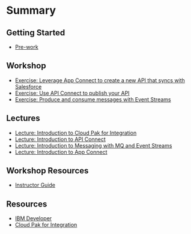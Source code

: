 # Summary

## Getting Started

* [Pre-work](pre-work/README.md)

## Workshop

<!-- * [Exercise: Introduction to the sample application](exercise-stock-trader/README.md) -->
* [Exercise: Leverage App Connect to create a new API that syncs with Salesforce](exercise-app-connect/README.md)
* [Exercise: Use API Connect to publish your API](exercise-api-connect/README.md)
* [Exercise: Produce and consume messages with Event Streams](exercise-event-streams/README.md)
<!-- * [Exercise: Integrate with MQ](exercise-mq/README.md) -->

## Lectures

<!-- * [Lecture: What is Cloud Native?](https://ibm.box.com/s/3pvl4jdi3xifs1olzcl9np904zvk5ueo) -->
* [Lecture: Introduction to Cloud Pak for Integration](TBD)
* [Lecture: Introduction to API Connect](TBD)
* [Lecture: Introduction to Messaging with MQ and Event Streams](TBD)
* [Lecture: Introduction to App Connect](TBD)

## Workshop Resources

* [Instructor Guide](instructor-guide/README.md)

## Resources

* [IBM Developer](https://developer.ibm.com)
* [Cloud Pak for Integration](https://www.ibm.com/cloud/cloud-pak-for-integration)
